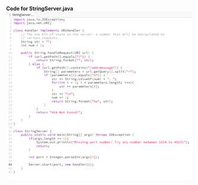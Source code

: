 **Code for StringServer.java**
![StringServer.png](https://github.com/nselvakumar25/cse15l-lab-reports/blob/main/StringServer.png)



